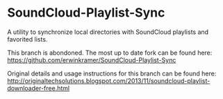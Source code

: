SoundCloud-Playlist-Sync
========================

A utility to synchronize local directories with SoundCloud playlists and favorited lists.

This branch is abondoned. The most up to date fork can be found here: 
https://github.com/erwinkramer/SoundCloud-Playlist-Sync

Original details and usage instructions for this branch can be found here: http://originaltechsolutions.blogspot.com/2013/11/soundcloud-playlist-downloader-free.html
